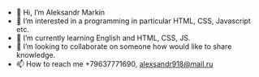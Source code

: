 - 👋 Hi, I’m Aleksandr Markin
- 👀 I’m interested in a programming in particular HTML, CSS, Javascript etc.
- 🌱 I’m currently learning English and HTML, CSS, JS.
- 💞️ I’m looking to collaborate on someone how would like to share knowledge.
- 📫 How to reach me +79637771690, alexsandr918@mail.ru

<!---
AleksandrMarkin/AleksandrMarkin is a ✨ special ✨ repository because its `README.md` (this file) appears on your GitHub profile.
You can click the Preview link to take a look at your changes.
--->
